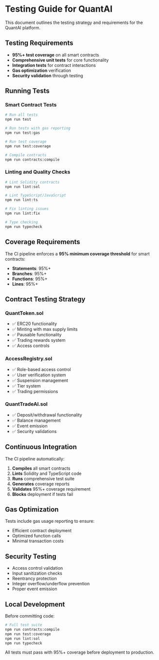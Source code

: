 # Testing Guide for QuantAI

This document outlines the testing strategy and requirements for the QuantAI platform.

## Testing Requirements

- **95%+ test coverage** on all smart contracts
- **Comprehensive unit tests** for core functionality
- **Integration tests** for contract interactions
- **Gas optimization** verification
- **Security validation** through testing

## Running Tests

### Smart Contract Tests

```bash
# Run all tests
npm run test

# Run tests with gas reporting
npm run test:gas

# Run test coverage
npm run test:coverage

# Compile contracts
npm run contracts:compile
```

### Linting and Quality Checks

```bash
# Lint Solidity contracts
npm run lint:sol

# Lint TypeScript/JavaScript
npm run lint:ts

# Fix linting issues
npm run lint:fix

# Type checking
npm run typecheck
```

## Coverage Requirements

The CI pipeline enforces a **95% minimum coverage threshold** for smart contracts:

- **Statements**: 95%+
- **Branches**: 95%+
- **Functions**: 95%+
- **Lines**: 95%+

## Contract Testing Strategy

### QuantToken.sol
- ✅ ERC20 functionality
- ✅ Minting with max supply limits
- ✅ Pausable functionality
- ✅ Trading rewards system
- ✅ Access controls

### AccessRegistry.sol
- ✅ Role-based access control
- ✅ User verification system
- ✅ Suspension management
- ✅ Tier system
- ✅ Trading permissions

### QuantTradeAI.sol
- ✅ Deposit/withdrawal functionality
- ✅ Balance management
- ✅ Event emission
- ✅ Security validations

## Continuous Integration

The CI pipeline automatically:

1. **Compiles** all smart contracts
2. **Lints** Solidity and TypeScript code
3. **Runs** comprehensive test suite
4. **Generates** coverage reports
5. **Validates** 95%+ coverage requirement
6. **Blocks** deployment if tests fail

## Gas Optimization

Tests include gas usage reporting to ensure:
- Efficient contract deployment
- Optimized function calls
- Minimal transaction costs

## Security Testing

- Access control validation
- Input sanitization checks
- Reentrancy protection
- Integer overflow/underflow prevention
- Proper event emission

## Local Development

Before committing code:

```bash
# Full test suite
npm run contracts:compile
npm run test:coverage
npm run lint:sol
npm run typecheck
```

All tests must pass with 95%+ coverage before deployment to production.